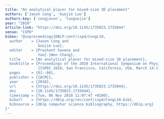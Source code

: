 ```yaml
---
title: "An analytical placer for mixed-size 3D placement"
authors: ['Jason Cong', 'Guojie Luo']
authors-key: ['congjason', 'luoguojie']
year: "2010"
article-link: "https://doi.org/10.1145/1735023.1735044"
venue: "ISPD"
bibex: "@inproceedings{DBLP:conf/ispd/CongL10,
  author    = {Jason Cong and
               Guojie Luo},
  editor    = {Prashant Saxena and
               Yao{-}Wen Chang},
  title     = {An analytical placer for mixed-size 3D placement},
  booktitle = {Proceedings of the 2010 International Symposium on Physical Design,
               {ISPD} 2010, San Francisco, California, USA, March 14-17, 2010},
  pages     = {61--66},
  publisher = {{ACM}},
  year      = {2010},
  url       = {https://doi.org/10.1145/1735023.1735044},
  doi       = {10.1145/1735023.1735044},
  timestamp = {Tue, 06 Nov 2018 11:07:47 +0100},
  biburl    = {https://dblp.org/rec/conf/ispd/CongL10.bib},
  bibsource = {dblp computer science bibliography, https://dblp.org}
}"
---
```

